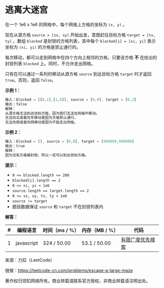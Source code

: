 # 逃离大迷宫

在一个 1e6 x 1e6 的网格中，每个网格上方格的坐标为 `(x, y)` 。

现在从源方格 `source = [sx, sy]` 开始出发，意图赶往目标方格 `target = [tx, ty]` 。数组 `blocked` 是封锁的方格列表，其中每个 `blocked[i] = [xi, yi]` 表示坐标为 `(xi, yi)` 的方格是禁止通行的。

每次移动，都可以走到网格中在四个方向上相邻的方格，只要该方格 **不** 在给出的封锁列表 `blocked` 上。同时，不允许走出网格。

只有在可以通过一系列的移动从源方格 `source` 到达目标方格 `target` 时才返回 `true`。否则，返回 `false`。

**示例 1：**

``` javascript
输入：blocked = [[0,1],[1,0]], source = [0,0], target = [0,2]
输出：false
解释：
从源方格无法到达目标方格，因为我们无法在网格中移动。
无法向北或者向东移动是因为方格禁止通行。
无法向南或者向西移动是因为不能走出网格。
```

**示例 2：**

``` javascript
输入：blocked = [], source = [0,0], target = [999999,999999]
输出：true
解释：
因为没有方格被封锁，所以一定可以到达目标方格。
```

**提示：**

- `0 <= blocked.length <= 200`
- `blocked[i].length == 2`
- `0 <= xi, yi < 1e6`
- `source.length == target.length == 2`
- `0 <= sx, sy, tx, ty < 1e6`
- `source != target`
- 题目数据保证 `source` 和 `target` 不在封锁列表内

**解答：**

**#**|**编程语言**|**时间（ms / %）**|**内存（MB / %）**|**代码**
--|--|--|--|--
1|javascript|324 / 50.00|53.1 / 50.00|[有限广度优先搜索](./javascript/ac_v1.js)

来源：力扣（LeetCode）

链接：https://leetcode-cn.com/problems/escape-a-large-maze

著作权归领扣网络所有。商业转载请联系官方授权，非商业转载请注明出处。
